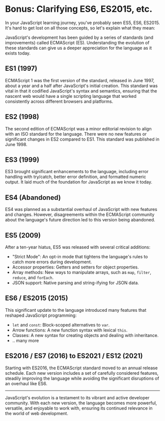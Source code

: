 # Bonus: Clarifying ES6, ES2015, etc.

In your JavaScript learning journey, you've probably seen ES5, ES6, ES2015. It's hard to get lost on all those concepts, so let's explain what they mean:

JavaScript's development has been guided by a series of standards (and improvements) called ECMAScript (ES). Understanding the evolution of these standards can give us a deeper appreciation for the language as it exists today.

## ES1 (1997)

ECMAScript 1 was the first version of the standard, released in June 1997, about a year and a half after JavaScript's initial creation. This standard was vital in that it codified JavaScript's syntax and semantics, ensuring that the nascent web would have a single scripting language that worked consistently across different browsers and platforms.

## ES2 (1998)

The second edition of ECMAScript was a minor editorial revision to align with an ISO standard for the language. There were no new features or significant changes in ES2 compared to ES1. This standard was published in June 1998.

## ES3 (1999)

ES3 brought significant enhancements to the language, including error handling with try/catch, better error definition, and formatted numeric output. It laid much of the foundation for JavaScript as we know it today.

## ES4 (Abandoned)

ES4 was planned as a substantial overhaul of JavaScript with new features and changes. However, disagreements within the ECMAScript community about the language's future direction led to this version being abandoned.

## ES5 (2009)

After a ten-year hiatus, ES5 was released with several critical additions:

- "Strict Mode": An opt-in mode that tightens the language's rules to catch more errors during development.
- Accessor properties: Getters and setters for object properties.
- Array methods: New ways to manipulate arrays, such as `map`, `filter`, `reduce`, and `forEach`.
- JSON support: Native parsing and string-ifying for JSON data.

## ES6 / ES2015 (2015)

This significant update to the language introduced many features that reshaped JavaScript programming:

- `let` and `const`: Block-scoped alternatives to `var`.
- Arrow functions: A new function syntax with lexical `this`.
- Classes: A new syntax for creating objects and dealing with inheritance.
- .. many more

## ES2016 / ES7 (2016) to ES2021 / ES12 (2021)

Starting with ES2016, the ECMAScript standard moved to an annual release schedule. Each new version includes a set of carefully considered features, steadily improving the language while avoiding the significant disruptions of an overhaul like ES6.

---

JavaScript's evolution is a testament to its vibrant and active developer community. With each new version, the language becomes more powerful, versatile, and enjoyable to work with, ensuring its continued relevance in the world of web development.
